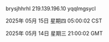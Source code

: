 brysjhhrhl 219.139.196.10 yqqlmgsycl

2025年 05月 15日 星期四 05:00:02 CST

2025年 05月 14日 星期三 21:00:02 GMT
